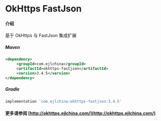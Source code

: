 # OkHttps FastJson

#### 介绍

基于 OkHttps 与 FastJson 集成扩展


##### Maven

```xml
<dependency>
     <groupId>com.ejlchina</groupId>
     <artifactId>okhttps-fastjson</artifactId>
     <version>3.4.5</version>
</dependency>
```

##### Gradle

```groovy
implementation 'com.ejlchina:okhttps-fastjson:3.4.5'
```

#### 更多请参阅 [http://okhttps.ejlchina.com/](http://okhttps.ejlchina.com/)
